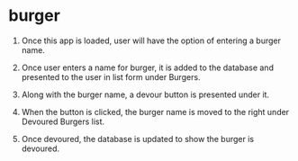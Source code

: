 # burger

1. Once this app is loaded, user will have the option of entering a burger name.

2. Once user enters a name for burger, it is added to the database and presented to the user in list form under Burgers.

3. Along with the burger name, a devour button is presented under it.

4. When the button is clicked, the burger name is moved to the right under Devoured Burgers list.

5. Once devoured, the database is updated to show the burger is devoured.